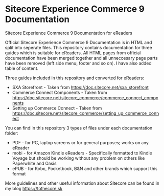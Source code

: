 # Sitecore Experience Commerce 9 Documentation

Sitecore Experience Commerce 9 Documentation for eReaders

Official Sitecore Experience Commerce 9 Documentation is in HTML and split into seperate files. This repository contains documentation for three guides which is suitable for eReaders. All HTML pages from official documentation have been merged together and all unneccesary page parts have been removed (left side menu, footer and so on). I have also added table of content.

Three guides included in this repository and converted for eReaders:
- SXA Storefront - Taken from https://doc.sitecore.net/sxa_storefront
- Commerce Connect Components - Taken from https://doc.sitecore.net/sitecore_commerce/commerce_connect_components
- Setting up Commerce Connect - Taken from https://doc.sitecore.net/sitecore_commerce/setting_up_commerce_connect

You can find in this repository 3 types of files under each documentation folder:

- PDF - for PC, laptop screens or for general purposes; works on any eReader
- mobi - for Amazon Kindle eReaders - Specifically formatted to Kindle Voyage but should be working without any problem on others like Paperwhite and Oasis
- ePUB - for Kobo, Pocketbook, B&N and other brands which support this format

More guidelines and other useful information about Sitecore can be found in my blog https://tothecore.sk
